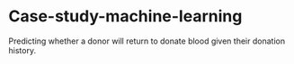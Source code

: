 # Case-study-machine-learning
Predicting whether a donor will return to donate blood given their donation history.
